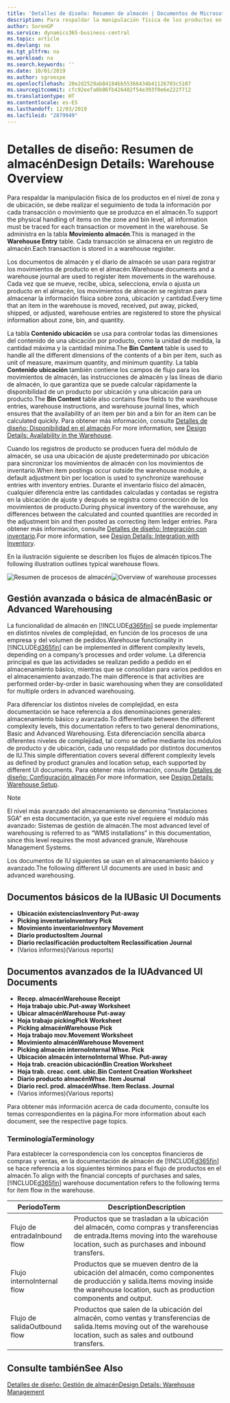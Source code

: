 ```yaml
---
title: 'Detalles de diseño: Resumen de almacén | Documentos de Microsoft'
description: Para respaldar la manipulación física de los productos en el nivel de zona y de ubicación, se debe realizar el seguimiento de toda la información por cada transacción o movimiento que se produzca en el almacén. Se administra en la tabla **Movimiento almacén**. Cada transacción se almacena en un registro de almacén.
author: SorenGP
ms.service: dynamics365-business-central
ms.topic: article
ms.devlang: na
ms.tgt_pltfrm: na
ms.workload: na
ms.search.keywords: ''
ms.date: 10/01/2019
ms.author: sgroespe
ms.openlocfilehash: 20e2d2529ab84184bb55366434b41126703c5107
ms.sourcegitcommit: cfc92eefa8b06fb426482f54e393f0e6e222f712
ms.translationtype: HT
ms.contentlocale: es-ES
ms.lasthandoff: 12/03/2019
ms.locfileid: "2879949"
---
```

# <a name="design-details-warehouse-overview"></a><span data-ttu-id="6dd22-105">Detalles de diseño: Resumen de almacén</span><span class="sxs-lookup"><span data-stu-id="6dd22-105">Design Details: Warehouse Overview</span></span>
<span data-ttu-id="6dd22-106">Para respaldar la manipulación física de los productos en el nivel de zona y de ubicación, se debe realizar el seguimiento de toda la información por cada transacción o movimiento que se produzca en el almacén.</span><span class="sxs-lookup"><span data-stu-id="6dd22-106">To support the physical handling of items on the zone and bin level, all information must be traced for each transaction or movement in the warehouse.</span></span> <span data-ttu-id="6dd22-107">Se administra en la tabla **Movimiento almacén**.</span><span class="sxs-lookup"><span data-stu-id="6dd22-107">This is managed in the **Warehouse Entry** table.</span></span> <span data-ttu-id="6dd22-108">Cada transacción se almacena en un registro de almacén.</span><span class="sxs-lookup"><span data-stu-id="6dd22-108">Each transaction is stored in a warehouse register.</span></span>  

<span data-ttu-id="6dd22-109">Los documentos de almacén y el diario de almacén se usan para registrar los movimientos de producto en el almacén.</span><span class="sxs-lookup"><span data-stu-id="6dd22-109">Warehouse documents and a warehouse journal are used to register item movements in the warehouse.</span></span> <span data-ttu-id="6dd22-110">Cada vez que se mueve, recibe, ubica, selecciona, envía o ajusta un producto en el almacén, los movimientos de almacén se registran para almacenar la información física sobre zona, ubicación y cantidad.</span><span class="sxs-lookup"><span data-stu-id="6dd22-110">Every time that an item in the warehouse is moved, received, put away, picked, shipped, or adjusted, warehouse entries are registered to store the physical information about zone, bin, and quantity.</span></span>

<span data-ttu-id="6dd22-111">La tabla **Contenido ubicación** se usa para controlar todas las dimensiones del contenido de una ubicación por producto, como la unidad de medida, la cantidad máxima y la cantidad mínima.</span><span class="sxs-lookup"><span data-stu-id="6dd22-111">The **Bin Content** table is used to handle all the different dimensions of the contents of a bin per item, such as unit of measure, maximum quantity, and minimum quantity.</span></span> <span data-ttu-id="6dd22-112">La tabla **Contenido ubicación** también contiene los campos de flujo para los movimientos de almacén, las instrucciones de almacén y las líneas de diario de almacén, lo que garantiza que se puede calcular rápidamente la disponibilidad de un producto por ubicación y una ubicación para un producto.</span><span class="sxs-lookup"><span data-stu-id="6dd22-112">The **Bin Content** table also contains flow fields to the warehouse entries, warehouse instructions, and warehouse journal lines, which ensures that the availability of an item per bin and a bin for an item can be calculated quickly.</span></span> <span data-ttu-id="6dd22-113">Para obtener más información, consulte [Detalles de diseño: Disponibilidad en el almacén](design-details-availability-in-the-warehouse.md).</span><span class="sxs-lookup"><span data-stu-id="6dd22-113">For more information, see [Design Details: Availability in the Warehouse](design-details-availability-in-the-warehouse.md).</span></span>  

<span data-ttu-id="6dd22-114">Cuando los registros de producto se producen fuera del módulo de almacén, se usa una ubicación de ajuste predeterminado por ubicación para sincronizar los movimientos de almacén con los movimientos de inventario.</span><span class="sxs-lookup"><span data-stu-id="6dd22-114">When item postings occur outside the warehouse module, a default adjustment bin per location is used to synchronize warehouse entries with inventory entries.</span></span> <span data-ttu-id="6dd22-115">Durante el inventario físico del almacén, cualquier diferencia entre las cantidades calculadas y contadas se registra en la ubicación de ajuste y después se registra como corrección de los movimientos de producto.</span><span class="sxs-lookup"><span data-stu-id="6dd22-115">During physical inventory of the warehouse, any differences between the calculated and counted quantities are recorded in the adjustment bin and then posted as correcting item ledger entries.</span></span> <span data-ttu-id="6dd22-116">Para obtener más información, consulte [Detalles de diseño: Integración con inventario](design-details-integration-with-inventory.md).</span><span class="sxs-lookup"><span data-stu-id="6dd22-116">For more information, see [Design Details: Integration with Inventory](design-details-integration-with-inventory.md).</span></span>  

<span data-ttu-id="6dd22-117">En la ilustración siguiente se describen los flujos de almacén típicos.</span><span class="sxs-lookup"><span data-stu-id="6dd22-117">The following illustration outlines typical warehouse flows.</span></span>  

<span data-ttu-id="6dd22-118">![Resumen de procesos de almacén](media/design_details_warehouse_management_overview.png "Resumen de procesos de almacén")</span><span class="sxs-lookup"><span data-stu-id="6dd22-118">![Overview of warehouse processes](media/design_details_warehouse_management_overview.png "Overview of warehouse processes")</span></span>  

## <a name="basic-or-advanced-warehousing"></a><span data-ttu-id="6dd22-119">Gestión avanzada o básica de almacén</span><span class="sxs-lookup"><span data-stu-id="6dd22-119">Basic or Advanced Warehousing</span></span>  
<span data-ttu-id="6dd22-120">La funcionalidad de almacén en [!INCLUDE[d365fin](includes/d365fin_md.md)] se puede implementar en distintos niveles de complejidad, en función de los procesos de una empresa y del volumen de pedidos.</span><span class="sxs-lookup"><span data-stu-id="6dd22-120">Warehouse functionality in [!INCLUDE[d365fin](includes/d365fin_md.md)] can be implemented in different complexity levels, depending on a company’s processes and order volume.</span></span> <span data-ttu-id="6dd22-121">La diferencia principal es que las actividades se realizan pedido a pedido en el almacenamiento básico, mientras que se consolidan para varios pedidos en el almacenamiento avanzado.</span><span class="sxs-lookup"><span data-stu-id="6dd22-121">The main difference is that activities are performed order-by-order in basic warehousing when they are consolidated for multiple orders in advanced warehousing.</span></span>  

 <span data-ttu-id="6dd22-122">Para diferenciar los distintos niveles de complejidad, en esta documentación se hace referencia a dos denominaciones generales: almacenamiento básico y avanzado.</span><span class="sxs-lookup"><span data-stu-id="6dd22-122">To differentiate between the different complexity levels, this documentation refers to two general denominations, Basic and Advanced Warehousing.</span></span> <span data-ttu-id="6dd22-123">Esta diferenciación sencilla abarca diferentes niveles de complejidad, tal como se define mediante los módulos de producto y de ubicación, cada uno respaldado por distintos documentos de IU.</span><span class="sxs-lookup"><span data-stu-id="6dd22-123">This simple differentiation covers several different complexity levels as defined by product granules and location setup, each supported by different UI documents.</span></span> <span data-ttu-id="6dd22-124">Para obtener más información, consulte [Detalles de diseño: Configuración almacén](design-details-warehouse-setup.md).</span><span class="sxs-lookup"><span data-stu-id="6dd22-124">For more information, see [Design Details: Warehouse Setup](design-details-warehouse-setup.md).</span></span>  

> [!NOTE]  
>  <span data-ttu-id="6dd22-125">El nivel más avanzado del almacenamiento se denomina “instalaciones SGA” en esta documentación, ya que este nivel requiere el módulo más avanzado: Sistemas de gestión de almacén.</span><span class="sxs-lookup"><span data-stu-id="6dd22-125">The most advanced level of warehousing is referred to as “WMS installations” in this documentation, since this level requires the most advanced granule, Warehouse Management Systems.</span></span>  

 <span data-ttu-id="6dd22-126">Los documentos de IU siguientes se usan en el almacenamiento básico y avanzado.</span><span class="sxs-lookup"><span data-stu-id="6dd22-126">The following different UI documents are used in basic and advanced warehousing.</span></span>  

## <a name="basic-ui-documents"></a><span data-ttu-id="6dd22-127">Documentos básicos de la IU</span><span class="sxs-lookup"><span data-stu-id="6dd22-127">Basic UI Documents</span></span>  

-   <span data-ttu-id="6dd22-128">**Ubicación existencias**</span><span class="sxs-lookup"><span data-stu-id="6dd22-128">**Inventory Put-away**</span></span>  
-   <span data-ttu-id="6dd22-129">**Picking inventario**</span><span class="sxs-lookup"><span data-stu-id="6dd22-129">**Inventory Pick**</span></span>  
-   <span data-ttu-id="6dd22-130">**Movimiento inventario**</span><span class="sxs-lookup"><span data-stu-id="6dd22-130">**Inventory Movement**</span></span>  
-   <span data-ttu-id="6dd22-131">**Diario productos**</span><span class="sxs-lookup"><span data-stu-id="6dd22-131">**Item Journal**</span></span>  
-   <span data-ttu-id="6dd22-132">**Diario reclasificación producto**</span><span class="sxs-lookup"><span data-stu-id="6dd22-132">**Item Reclassification Journal**</span></span>  
-   <span data-ttu-id="6dd22-133">(Varios informes)</span><span class="sxs-lookup"><span data-stu-id="6dd22-133">(Various reports)</span></span>  

## <a name="advanced-ui-documents"></a><span data-ttu-id="6dd22-134">Documentos avanzados de la IU</span><span class="sxs-lookup"><span data-stu-id="6dd22-134">Advanced UI Documents</span></span>  

-   <span data-ttu-id="6dd22-135">**Recep. almacén**</span><span class="sxs-lookup"><span data-stu-id="6dd22-135">**Warehouse Receipt**</span></span>  
-   <span data-ttu-id="6dd22-136">**Hoja trabajo ubic.**</span><span class="sxs-lookup"><span data-stu-id="6dd22-136">**Put-away Worksheet**</span></span>  
-   <span data-ttu-id="6dd22-137">**Ubicar almacén**</span><span class="sxs-lookup"><span data-stu-id="6dd22-137">**Warehouse Put-away**</span></span>  
-   <span data-ttu-id="6dd22-138">**Hoja trabajo picking**</span><span class="sxs-lookup"><span data-stu-id="6dd22-138">**Pick Worksheet**</span></span>  
-   <span data-ttu-id="6dd22-139">**Picking almacén**</span><span class="sxs-lookup"><span data-stu-id="6dd22-139">**Warehouse Pick**</span></span>  
-   <span data-ttu-id="6dd22-140">**Hoja trabajo mov.**</span><span class="sxs-lookup"><span data-stu-id="6dd22-140">**Movement Worksheet**</span></span>  
-   <span data-ttu-id="6dd22-141">**Movimiento almacén**</span><span class="sxs-lookup"><span data-stu-id="6dd22-141">**Warehouse Movement**</span></span>  
-   <span data-ttu-id="6dd22-142">**Picking almacén interno**</span><span class="sxs-lookup"><span data-stu-id="6dd22-142">**Internal Whse. Pick**</span></span>  
-   <span data-ttu-id="6dd22-143">**Ubicación almacén interno**</span><span class="sxs-lookup"><span data-stu-id="6dd22-143">**Internal Whse. Put-away**</span></span>  
-   <span data-ttu-id="6dd22-144">**Hoja trab. creación ubicación**</span><span class="sxs-lookup"><span data-stu-id="6dd22-144">**Bin Creation Worksheet**</span></span>  
-   <span data-ttu-id="6dd22-145">**Hoja trab. creac. cont. ubic.**</span><span class="sxs-lookup"><span data-stu-id="6dd22-145">**Bin Content Creation Worksheet**</span></span>  
-   <span data-ttu-id="6dd22-146">**Diario producto almacén**</span><span class="sxs-lookup"><span data-stu-id="6dd22-146">**Whse. Item Journal**</span></span>  
-   <span data-ttu-id="6dd22-147">**Diario recl. prod. almacén**</span><span class="sxs-lookup"><span data-stu-id="6dd22-147">**Whse. Item Reclass. Journal**</span></span>  
-   <span data-ttu-id="6dd22-148">(Varios informes)</span><span class="sxs-lookup"><span data-stu-id="6dd22-148">(Various reports)</span></span>  

<span data-ttu-id="6dd22-149">Para obtener más información acerca de cada documento, consulte los temas correspondientes en la página.</span><span class="sxs-lookup"><span data-stu-id="6dd22-149">For more information about each document, see the respective page topics.</span></span>  

### <a name="terminology"></a><span data-ttu-id="6dd22-150">Terminología</span><span class="sxs-lookup"><span data-stu-id="6dd22-150">Terminology</span></span>  
<span data-ttu-id="6dd22-151">Para establecer la correspondencia con los conceptos financieros de compras y ventas, en la documentación de almacén de [!INCLUDE[d365fin](includes/d365fin_md.md)] se hace referencia a los siguientes términos para el flujo de productos en el almacén.</span><span class="sxs-lookup"><span data-stu-id="6dd22-151">To align with the financial concepts of purchases and sales, [!INCLUDE[d365fin](includes/d365fin_md.md)] warehouse documentation refers to the following terms for item flow in the warehouse.</span></span>  

|<span data-ttu-id="6dd22-152">Periodo</span><span class="sxs-lookup"><span data-stu-id="6dd22-152">Term</span></span>|<span data-ttu-id="6dd22-153">Description</span><span class="sxs-lookup"><span data-stu-id="6dd22-153">Description</span></span>|  
|----------|---------------------------------------|  
|<span data-ttu-id="6dd22-154">Flujo de entrada</span><span class="sxs-lookup"><span data-stu-id="6dd22-154">Inbound flow</span></span>|<span data-ttu-id="6dd22-155">Productos que se trasladan a la ubicación del almacén, como compras y transferencias de entrada.</span><span class="sxs-lookup"><span data-stu-id="6dd22-155">Items moving into the warehouse location, such as purchases and inbound transfers.</span></span>|  
|<span data-ttu-id="6dd22-156">Flujo interno</span><span class="sxs-lookup"><span data-stu-id="6dd22-156">Internal flow</span></span>|<span data-ttu-id="6dd22-157">Productos que se mueven dentro de la ubicación del almacén, como componentes de producción y salida.</span><span class="sxs-lookup"><span data-stu-id="6dd22-157">Items moving inside the warehouse location, such as production components and output.</span></span>|  
|<span data-ttu-id="6dd22-158">Flujo de salida</span><span class="sxs-lookup"><span data-stu-id="6dd22-158">Outbound flow</span></span>|<span data-ttu-id="6dd22-159">Productos que salen de la ubicación del almacén, como ventas y transferencias de salida.</span><span class="sxs-lookup"><span data-stu-id="6dd22-159">Items moving out of the warehouse location, such as sales and outbound transfers.</span></span>|  

## <a name="see-also"></a><span data-ttu-id="6dd22-160">Consulte también</span><span class="sxs-lookup"><span data-stu-id="6dd22-160">See Also</span></span>  
 [<span data-ttu-id="6dd22-161">Detalles de diseño: Gestión de almacén</span><span class="sxs-lookup"><span data-stu-id="6dd22-161">Design Details: Warehouse Management</span></span>](design-details-warehouse-management.md)
